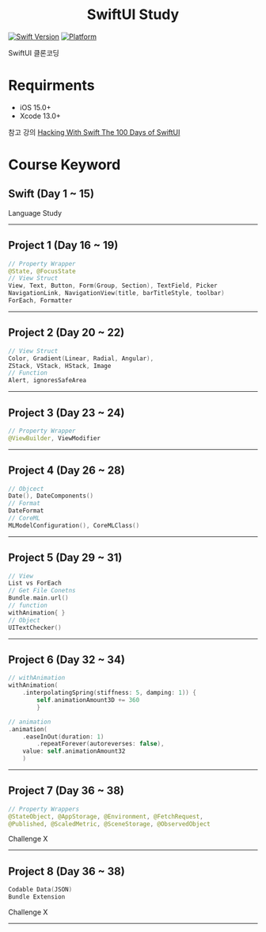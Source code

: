 <h1 align="center">
    SwiftUI Study
</h1>

[![Swift Version][swift-image]](https://swift.org/) 
[![Platform][Platform-image]](https://developer.apple.com/kr/ios/)

[swift-image]:https://img.shields.io/badge/swift-5.5.2-orange.svg?style=flat
[Platform-image]: https://img.shields.io/badge/Platform-ios-lightgray.svg?style=flat

SwiftUI 클론코딩

# Requirments
- iOS 15.0+
- Xcode 13.0+

참고 강의 [Hacking With Swift The 100 Days of SwiftUI](https://www.hackingwithswift.com/100/swiftui)

# Course Keyword
## Swift (Day 1 ~ 15)
Language Study

---

## Project 1 (Day 16 ~ 19)
``` Swift
// Property Wrapper
@State, @FocusState
// View Struct
View, Text, Button, Form(Group, Section), TextField, Picker
NavigationLink, NavigationView(title, barTitleStyle, toolbar)
ForEach, Formatter
```
---

## Project 2 (Day 20 ~ 22)
``` Swift
// View Struct
Color, Gradient(Linear, Radial, Angular),
ZStack, VStack, HStack, Image
// Function
Alert, ignoresSafeArea
```
---

## Project 3 (Day 23 ~ 24)
``` Swift
// Property Wrapper
@ViewBuilder, ViewModifier
```
---

## Project 4 (Day 26 ~ 28)
``` Swift
// Objcect
Date(), DateComponents()
// Format
DateFormat
// CoreML
MLModelConfiguration(), CoreMLClass()
```
---

## Project 5 (Day 29 ~ 31)
``` Swift
// View
List vs ForEach
// Get File Conetns
Bundle.main.url()
// function
withAnimation{ }
// Object
UITextChecker()
```
---

## Project 6 (Day 32 ~ 34)
``` Swift
// withAnimation
withAnimation(
    .interpolatingSpring(stiffness: 5, damping: 1)) {
        self.animationAmount3D += 360
        }

// animation
.animation(
    .easeInOut(duration: 1)
        .repeatForever(autoreverses: false),
    value: self.animationAmount32
    )
```
---

## Project 7 (Day 36 ~ 38)
``` Swift
// Property Wrappers
@StateObject, @AppStorage, @Environment, @FetchRequest,
@Published, @ScaledMetric, @SceneStorage, @ObservedObject
```
Challenge X

---

## Project 8 (Day 36 ~ 38)
``` Swift
Codable Data(JSON)
Bundle Extension
```
Challenge X

---

